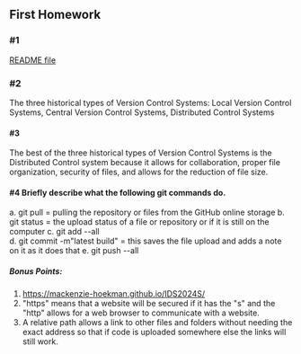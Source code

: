 ## First Homework  
### #1   
[README file](../../README.md)  
### #2  
The three historical types of Version Control Systems: Local Version Control Systems, Central Version Control Systems, Distributed Control Systems   
#### #3   
The best of the three historical types of Version Control Systems is the Distributed Control system because it allows for collaboration, proper file organization, security of files, and allows for the reduction of file size.   
#### #4 Briefly describe what the following git commands do.  
a. git pull = pulling the repository or files from the GitHub online storage
b. git status = the upload status of a file or repository or if it is still on the computer
c. git add --all  
d. git commit -m"latest build" = this saves the file upload and adds a note on it as it does that
e. git push --all  
  
##### Bonus Points:
1. https://mackenzie-hoekman.github.io/IDS2024S/
2. "https" means that a website will be secured if it has the "s" and the "http" allows for a web browser to communicate with a website.  
3. A relative path allows a link to other files and folders without needing the exact address so that if code is uploaded somewhere else the links will still work. 
